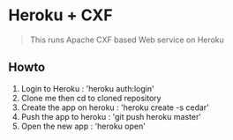 # Heroku + CXF

> This runs Apache CXF based Web service on Heroku

## Howto

1. Login to Heroku : 'heroku auth:login'
2. Clone me then cd to cloned repository
3. Create the app on heroku : 'heroku create -s cedar'
4. Push the app to heroku : 'git push heroku master'
5. Open the new app : 'heroku open'